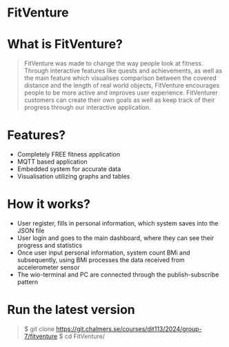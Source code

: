 # FitVenture

# What is FitVenture?

> FitVenture was made to change the way people look at fitness. Through interactive features like quests and achievements, as well as the main feature which visualises comparison between the covered distance and the length of real world objects, FitVenture encourages people to be more active and improves user experience. FitVenturer customers can create their own goals as well as keep track of their progress through our interactive application.

# Features?
- Completely FREE fitness application 
- MQTT based application 
- Embedded system for accurate data 
- Visualisation utilizing graphs and tables 

# How it works?
- User register, fills in personal information, which system saves into the JSON file 
- User login and goes to the main dashboard, where they can see their progress and statistics 
- Once user input personal information, system count BMi and subsequently, using BMi processes the data received from accelerometer sensor
- The wio-terminal and PC are connected through the publish-subscribe pattern

# Run the latest version 
> $ git clone https://git.chalmers.se/courses/dit113/2024/group-7/fitventure
> $ cd FitVenture/



